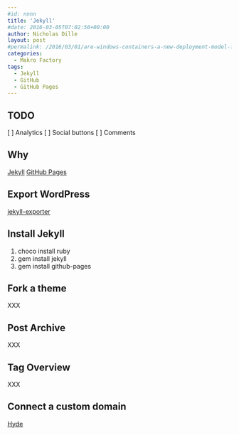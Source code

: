 ```yaml
---
#id: nnnn 
title: 'Jekyll'
#date: 2016-03-05T07:02:56+00:00
author: Nicholas Dille
layout: post
#permalink: /2016/03/01/are-windows-containers-a-new-deployment-model-for-end-user-applications/
categories:
  - Makro Factory
tags:
  - Jekyll
  - GitHub
  - GitHub Pages
---
```

## TODO

[ ] Analytics
[ ] Social buttons
[ ] Comments

## Why

[Jekyll](http://jekyllrb.com/)
[GitHub Pages](https://pages.github.com/)

<!--more-->

## Export WordPress

[jekyll-exporter](https://wordpress.org/plugins/jekyll-exporter/)

## Install Jekyll

1. choco install ruby
2. gem install jekyll
3. gem install github-pages

## Fork a theme

XXX

## Post Archive

XXX

## Tag Overview

XXX

## Connect a custom domain

[Hyde](https://github.com/poole/hyde)